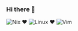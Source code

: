 ### Hi there 👋

![Nix](https://img.shields.io/badge/Nix-5277C3?style=for-the-badge&logo=NixOS&logoColor=white)
❤️
![Linux](https://img.shields.io/badge/Linux-FCC624?style=for-the-badge&logo=Linux&logoColor=black)
❤️
![Vim](https://img.shields.io/badge/Vim-019733?style=for-the-badge&logo=Vim&logoColor=white)
